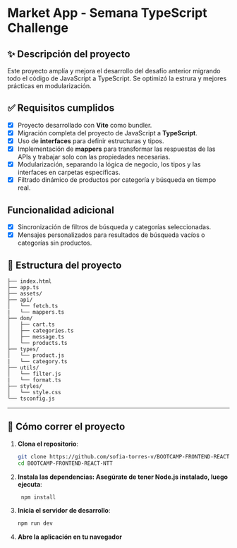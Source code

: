 # **Market App - Semana TypeScript Challenge**

## ✨ **Descripción del proyecto**  
Este proyecto amplía y mejora el desarrollo del desafío anterior migrando todo el código de JavaScript a TypeScript. Se optimizó la estrura y mejores prácticas en modularización.

## ✅ **Requisitos cumplidos**  
- [x] Proyecto desarrollado con **Vite** como bundler.  
- [x] Migración completa del proyecto de JavaScript a **TypeScript**.  
- [x] Uso de **interfaces**  para definir estructuras y tipos.  
- [x] Implementación de **mappers** para transformar las respuestas de las APIs y trabajar solo con las propiedades necesarias.  
- [x] Modularización, separando la lógica de negocio, los tipos y las interfaces en carpetas específicas.  
- [x] Filtrado dinámico de productos por categoría y búsqueda en tiempo real.
##  **Funcionalidad adicional**   
- [x] Sincronización de filtros de búsqueda y categorías seleccionadas.  
- [x] Mensajes personalizados para resultados de búsqueda vacíos o categorías sin productos.  

## 📂 **Estructura del proyecto**

``` src/ 
├── index.html
├── app.ts
├── assets/
├── api/
│   └── fetch.ts
|   └── mappers.ts
├── dom/
│   ├── cart.ts
│   ├── categories.ts
│   ├── message.ts
│   └── products.ts
├── types/
│   └── product.js
|   └── category.ts
├── utils/
│   └── filter.js
|   └── format.ts
├── styles/
│   └── style.css
└── tsconfig.js
```

---

## 🚀 **Cómo correr el proyecto**

1. **Clona el repositorio**:
   ```bash
   git clone https://github.com/sofia-torres-v/BOOTCAMP-FRONTEND-REACT-NTT.git
   cd BOOTCAMP-FRONTEND-REACT-NTT

2. **Instala las dependencias: Asegúrate de tener Node.js instalado, luego ejecuta**: 
   ```bash
    npm install
3. **Inicia el servidor de desarrollo**:
     ```bash
     npm run dev
4. **Abre la aplicación en tu navegador**
